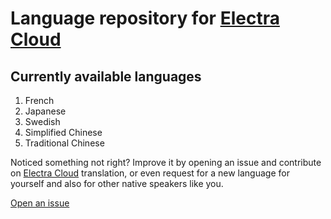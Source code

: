 # Language repository for [Electra Cloud](http://cloud.radicasoftware.com)

## Currently available languages
1. French
1. Japanese
1. Swedish
1. Simplified Chinese
1. Traditional Chinese

Noticed something not right? Improve it by opening an issue and contribute on [Electra Cloud](http://cloud.radicasoftware.com) translation, or even request for a new language for yourself and also for other native speakers like you.

[Open an issue](https://github.com/vecta-io/languages/issues/new?labels=enhancement)
